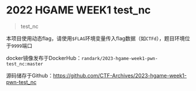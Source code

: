 # 2022 HGAME WEEK1 test_nc

> test_nc

本项目使用动态flag，请使用`$FLAG`环境变量传入flag数据（如`CTFd`），题目环境位于`9999`端口

docker镜像发布于DockerHub：`randark/2023-hgame-week1-pwn-test_nc:master`

源码储存于Github：https://github.com/CTF-Archives/2023-hgame-week1-pwn-test_nc